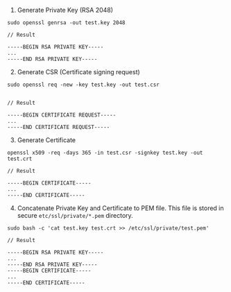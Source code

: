 

1. Generate Private Key (RSA 2048)


```
sudo openssl genrsa -out test.key 2048

// Result

-----BEGIN RSA PRIVATE KEY-----
...
-----END RSA PRIVATE KEY-----

```

2. Generate CSR (Certificate signing request)

```
sudo openssl req -new -key test.key -out test.csr


// Result

-----BEGIN CERTIFICATE REQUEST-----
...
-----END CERTIFICATE REQUEST-----
```


3. Generate Certificate

```
openssl x509 -req -days 365 -in test.csr -signkey test.key -out test.crt

// Result

-----BEGIN CERTIFICATE-----
...
-----END CERTIFICATE-----
```


4. Concatenate Private Key and Certificate to PEM file. This file is stored in secure `etc/ssl/private/*.pem` directory.

```
sudo bash -c 'cat test.key test.crt >> /etc/ssl/private/test.pem' 

// Result

-----BEGIN RSA PRIVATE KEY-----
...
-----END RSA PRIVATE KEY-----
-----BEGIN CERTIFICATE-----
...
-----END CERTIFICATE-----
```